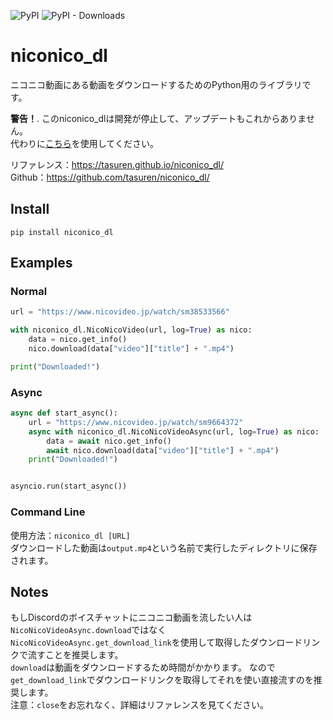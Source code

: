 ![PyPI](https://img.shields.io/pypi/v/niconico-dl) ![PyPI - Downloads](https://img.shields.io/pypi/dm/niconico_dl)
# niconico_dl
ニコニコ動画にある動画をダウンロードするためのPython用のライブラリです。  

**警告！**. 
このniconico_dlは開発が停止して、アップデートもこれからありません。  
代わりに[こちら](https://github.com/tasuren/niconico.py)を使用してください。

リファレンス：https://tasuren.github.io/niconico_dl/  
Github：https://github.com/tasuren/niconico_dl/

## Install
`pip install niconico_dl`

## Examples
### Normal
```python
url = "https://www.nicovideo.jp/watch/sm38533566"

with niconico_dl.NicoNicoVideo(url, log=True) as nico:
    data = nico.get_info()
    nico.download(data["video"]["title"] + ".mp4")

print("Downloaded!")
```
### Async
```python
async def start_async():
    url = "https://www.nicovideo.jp/watch/sm9664372"
    async with niconico_dl.NicoNicoVideoAsync(url, log=True) as nico:
        data = await nico.get_info()
        await nico.download(data["video"]["title"] + ".mp4")
    print("Downloaded!")


asyncio.run(start_async())
```
### Command Line
使用方法：`niconico_dl [URL]`  
ダウンロードした動画は`output.mp4`という名前で実行したディレクトリに保存されます。

## Notes
もしDiscordのボイスチャットにニコニコ動画を流したい人は`NicoNicoVideoAsync.download`ではなく`NicoNicoVideoAsync.get_download_link`を使用して取得したダウンロードリンクで流すことを推奨します。  
`download`は動画をダウンロードするため時間がかかります。
なので`get_download_link`でダウンロードリンクを取得してそれを使い直接流すのを推奨します。  
注意：`close`をお忘れなく、詳細はリファレンスを見てください。
